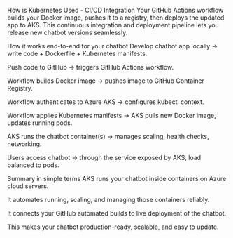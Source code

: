 How is Kubernetes Used - CI/CD Integration
Your GitHub Actions workflow builds your Docker image, pushes it to a registry, then deploys the updated app to AKS. This continuous integration and deployment pipeline lets you release new chatbot versions seamlessly.

How it works end-to-end for your chatbot
Develop chatbot app locally → write code + Dockerfile + Kubernetes manifests.

Push code to GitHub → triggers GitHub Actions workflow.

Workflow builds Docker image → pushes image to GitHub Container Registry.

Workflow authenticates to Azure AKS → configures kubectl context.

Workflow applies Kubernetes manifests → AKS pulls new Docker image, updates running pods.

AKS runs the chatbot container(s) → manages scaling, health checks, networking.

Users access chatbot → through the service exposed by AKS, load balanced to pods.

Summary in simple terms
AKS runs your chatbot inside containers on Azure cloud servers.

It automates running, scaling, and managing those containers reliably.

It connects your GitHub automated builds to live deployment of the chatbot.

This makes your chatbot production-ready, scalable, and easy to update.

